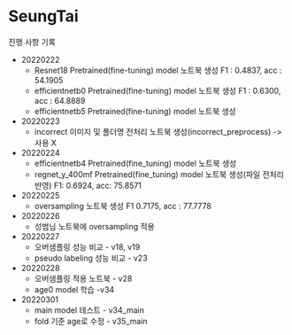 # SeungTai

진행 사항 기록
- 20220222
    - Resnet18 Pretrained(fine-tuning) model 노트북 생성 F1 : 0.4837, acc : 54.1905
    - efficientnetb0 Pretrained(fine-tuning) model 노트북 생성 F1 : 0.6300, acc : 64.8889
    - efficientnetb5 Pretrained(fine-tuning) model 노트북 생성
- 20220223 
    - incorrect 이미지 및 폴더명 전처리 노트북 생성(incorrect_preprocess) -> 사용 X 
- 20220224
    - efficientnetb4 Pretrained(fine_tuning) model 노트북 생성
    - regnet_y_400mf Pretrained(fine_tuning) model 노트북 생성(파일 전처리 반영) F1: 0.6924, acc: 75.8571
- 20220225
    - oversampling 노트북 생성 F1 0.7175, acc : 77.7778
- 20220226
    - 성범님 노트북에 oversampling 적용
- 20220227
    - 오버샘플링 성능 비교 - v18, v19
    - pseudo labeling 성능 비교 - v23
- 20220228
    - 오버샘플링 적용 노트북 - v28
    - age0 model 학습 -v34
- 20220301
    - main model 테스트 - v34_main
    - fold 기준 age로 수정 - v35_main